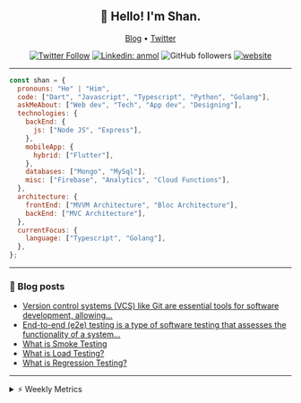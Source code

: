 <h2 align="center">👋 Hello! I'm Shan.</h2>
<p align="center">
  <a href="https://medium.com/feed/@shan-shaji">Blog</a> •
  <a href="https://twitter.com/intent/follow?screen_name=shan__shaji">Twitter</a>
</p>

<p align="center"><a href="https://twitter.com/intent/follow?screen_name=shan__shaji"><img src="https://img.shields.io/twitter/follow/shan__shaji?style=flat" alt="Twitter Follow"></a>
<a href="https://www.linkedin.com/in/shan-shaji/"><img src="https://img.shields.io/badge/shan-shaji?style=flat-square&amp;logo=Linkedin&amp;logoColor=white&amp;link=https://www.linkedin.com/in/shan-shaji/" alt="Linkedin: anmol"></a>
<img src="https://img.shields.io/github/followers/shan-shaji?label=Follow&amp;style=social" alt="GitHub followers">
<a href="http://shan-shaji.github.io/"><img src="https://img.shields.io/badge/Website-46a2f1.svg?&amp;style=flat-square&amp;logo=Google-Chrome&amp;logoColor=white&amp;link=http://shan-shaji.github.io/" alt="website"></a></p>

<hr>

```javascript
const shan = {
  pronouns: "He" | "Him",
  code: ["Dart", "Javascript", "Typescript", "Python", "Golang"],
  askMeAbout: ["Web dev", "Tech", "App dev", "Designing"],
  technologies: {
    backEnd: {
      js: ["Node JS", "Express"],
    },
    mobileApp: {
      hybrid: ["Flutter"],
    },
    databases: ["Mongo", "MySql"],
    misc: ["Firebase", "Analytics", "Cloud Functions"],
  },
  architecture: {
    frontEnd: ["MVVM Architecture", "Bloc Architecture"],
    backEnd: ["MVC Architecture"],
  },
  currentFocus: {
    language: ["Typescript", "Golang"],
  },
};
```

<hr>

<!-- I love connecting with different people</b> so if you want to say <b>hi, I'll be happy to meet you more!</b> 😊</em> -->

### 📕 Blog posts

<!-- BLOG-POST-LIST:START -->
- [Version control systems &lpar;VCS&rpar; like Git are essential tools for software development, allowing…](https://shan-shaji.medium.com/version-control-systems-vcs-like-git-are-essential-tools-for-software-development-allowing-3e8b023fc9a8?source=rss-c347e1729e75------2)
- [End-to-end &lpar;e2e&rpar; testing is a type of software testing that assesses the functionality of a system…](https://shan-shaji.medium.com/end-to-end-e2e-testing-is-a-type-of-software-testing-that-assesses-the-functionality-of-a-system-3d083151870d?source=rss-c347e1729e75------2)
- [What is Smoke Testing](https://shan-shaji.medium.com/what-is-smoke-testing-b87d0b3d44b8?source=rss-c347e1729e75------2)
- [What is Load Testing?](https://shan-shaji.medium.com/what-is-load-testing-8188dff98456?source=rss-c347e1729e75------2)
- [What is Regression Testing?](https://shan-shaji.medium.com/what-is-regression-testing-2882553f7f47?source=rss-c347e1729e75------2)
<!-- BLOG-POST-LIST:END -->

<hr>
<details>
    <summary>⚡ Weekly Metrics</summary>
    <p>
    
<!--START_SECTION:waka-->
![Code Time](http://img.shields.io/badge/Code%20Time-1%2C715%20hrs%2031%20mins-blue)

![Profile Views](http://img.shields.io/badge/Profile%20Views-2-blue)

**🐱 My GitHub Data** 

> 📦 479.2 kB Used in GitHub's Storage 
 > 
> 🏆 158 Contributions in the Year 2023
 > 
> 💼 Opted to Hire
 > 
> 📜 127 Public Repositories 
 > 
> 🔑 15 Private Repositories 
 > 
**I'm a Night 🦉** 

```text
🌞 Morning                108 commits         ██░░░░░░░░░░░░░░░░░░░░░░░   09.69 % 
🌆 Daytime                306 commits         ███████░░░░░░░░░░░░░░░░░░   27.47 % 
🌃 Evening                482 commits         ███████████░░░░░░░░░░░░░░   43.27 % 
🌙 Night                  218 commits         █████░░░░░░░░░░░░░░░░░░░░   19.57 % 
```
📅 **I'm Most Productive on Tuesday** 

```text
Monday                   135 commits         ███░░░░░░░░░░░░░░░░░░░░░░   12.12 % 
Tuesday                  185 commits         ████░░░░░░░░░░░░░░░░░░░░░   16.61 % 
Wednesday                153 commits         ███░░░░░░░░░░░░░░░░░░░░░░   13.73 % 
Thursday                 158 commits         ████░░░░░░░░░░░░░░░░░░░░░   14.18 % 
Friday                   175 commits         ████░░░░░░░░░░░░░░░░░░░░░   15.71 % 
Saturday                 140 commits         ███░░░░░░░░░░░░░░░░░░░░░░   12.57 % 
Sunday                   168 commits         ████░░░░░░░░░░░░░░░░░░░░░   15.08 % 
```


📊 **This Week I Spent My Time On** 

```text
🕑︎ Time Zone: Asia/Kolkata

💬 Programming Languages: 
Python                   5 hrs 11 mins       ██████████░░░░░░░░░░░░░░░   41.01 % 
TypeScript               4 hrs 57 mins       ██████████░░░░░░░░░░░░░░░   39.07 % 
Dart                     1 hr 52 mins        ████░░░░░░░░░░░░░░░░░░░░░   14.78 % 
Bash                     23 mins             █░░░░░░░░░░░░░░░░░░░░░░░░   03.10 % 
Other                    4 mins              ░░░░░░░░░░░░░░░░░░░░░░░░░   00.54 % 

🔥 Editors: 
VS Code                  11 hrs              ██████████████████████░░░   86.85 % 
Android Studio           1 hr 39 mins        ███░░░░░░░░░░░░░░░░░░░░░░   13.15 % 

🐱‍💻 Projects: 
homeday                  9 hrs 36 mins       ███████████████████░░░░░░   75.87 % 
turbo-flutter            1 hr 39 mins        ███░░░░░░░░░░░░░░░░░░░░░░   13.15 % 
webscrapping             39 mins             █░░░░░░░░░░░░░░░░░░░░░░░░   05.15 % 
shorebird                36 mins             █░░░░░░░░░░░░░░░░░░░░░░░░   04.85 % 
turbo-ionic              6 mins              ░░░░░░░░░░░░░░░░░░░░░░░░░   00.81 % 

💻 Operating System: 
Mac                      12 hrs 40 mins      █████████████████████████   100.00 % 
```

**I Mostly Code in Dart** 

```text
Dart                     36 repos            ██████████░░░░░░░░░░░░░░░   40.45 % 
JavaScript               15 repos            ████░░░░░░░░░░░░░░░░░░░░░   16.85 % 
Go                       3 repos             █░░░░░░░░░░░░░░░░░░░░░░░░   03.37 % 
Python                   3 repos             █░░░░░░░░░░░░░░░░░░░░░░░░   03.37 % 
TypeScript               2 repos             █░░░░░░░░░░░░░░░░░░░░░░░░   02.25 % 
```




 Last Updated on 10/03/2023 18:37:52 UTC
<!--END_SECTION:waka-->

</p>
 </details>
